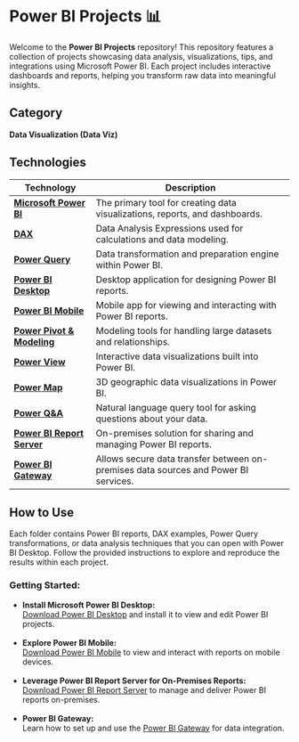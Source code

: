# Power BI Projects 📊

<p>
Welcome to the <strong>Power BI Projects</strong> repository! This repository features a collection of projects showcasing data analysis, visualizations, tips, and integrations using Microsoft Power BI. Each project includes interactive dashboards and reports, helping you transform raw data into meaningful insights.
</p>

<h2>Category</h2>
<p><strong>Data Visualization (Data Viz)</strong></p>

<h2>Technologies</h2>
<table>
  <thead>
    <tr>
      <th>Technology</th>
      <th>Description</th>
    </tr>
  </thead>
  <tbody>
    <tr>
      <td><a href="./Microsoft_Power_BI"><strong>Microsoft Power BI</strong></a></td>
      <td>The primary tool for creating data visualizations, reports, and dashboards.</td>
    </tr>
    <tr>
      <td><a href="./DAX"><strong>DAX</strong></a></td>
      <td>Data Analysis Expressions used for calculations and data modeling.</td>
    </tr>
    <tr>
      <td><a href="./Power_Query"><strong>Power Query</strong></a></td>
      <td>Data transformation and preparation engine within Power BI.</td>
    </tr>
    <tr>
      <td><a href="./Power_BI_Desktop"><strong>Power BI Desktop</strong></a></td>
      <td>Desktop application for designing Power BI reports.</td>
    </tr>
    <tr>
      <td><a href="./Power_BI_Mobile"><strong>Power BI Mobile</strong></a></td>
      <td>Mobile app for viewing and interacting with Power BI reports.</td>
    </tr>
    <tr>
      <td><a href="./Power_Pivot_Modeling"><strong>Power Pivot & Modeling</strong></a></td>
      <td>Modeling tools for handling large datasets and relationships.</td>
    </tr>
    <tr>
      <td><a href="./Power_View"><strong>Power View</strong></a></td>
      <td>Interactive data visualizations built into Power BI.</td>
    </tr>
    <tr>
      <td><a href="./Power_Map"><strong>Power Map</strong></a></td>
      <td>3D geographic data visualizations in Power BI.</td>
    </tr>
    <tr>
      <td><a href="./Power_QA"><strong>Power Q&A</strong></a></td>
      <td>Natural language query tool for asking questions about your data.</td>
    </tr>
    <tr>
      <td><a href="./Power_BI_Report_Server"><strong>Power BI Report Server</strong></a></td>
      <td>On-premises solution for sharing and managing Power BI reports.</td>
    </tr>
    <tr>
      <td><a href="./Power_BI_Gateway"><strong>Power BI Gateway</strong></a></td>
      <td>Allows secure data transfer between on-premises data sources and Power BI services.</td>
    </tr>
  </tbody>
</table>

<h2>How to Use</h2>
<p>
Each folder contains Power BI reports, DAX examples, Power Query transformations, or data analysis techniques that you can open with Power BI Desktop. Follow the provided instructions to explore and reproduce the results within each project.
</p>

<h3>Getting Started:</h3>
<ul>
    <li>
        <strong>Install Microsoft Power BI Desktop:</strong><br>
        <a href="https://powerbi.microsoft.com/en-us/desktop/" target="_blank">Download Power BI Desktop</a> and install it to view and edit Power BI projects.
    </li>
    <br>
    <li>
        <strong>Explore Power BI Mobile:</strong><br>
        <a href="https://powerbi.microsoft.com/en-us/mobile/" target="_blank">Download Power BI Mobile</a> to view and interact with reports on mobile devices.
    </li>
    <br>
    <li>
        <strong>Leverage Power BI Report Server for On-Premises Reports:</strong><br>
        <a href="https://powerbi.microsoft.com/en-us/report-server/" target="_blank">Download Power BI Report Server</a> to manage and deliver Power BI reports on-premises.
    </li>
    <br>
    <li>
        <strong>Power BI Gateway:</strong><br>
        Learn how to set up and use the <a href="https://docs.microsoft.com/en-us/power-bi/connect-data/service-gateway-onprem" target="_blank">Power BI Gateway</a> for data integration.
    </li>
</ul>
